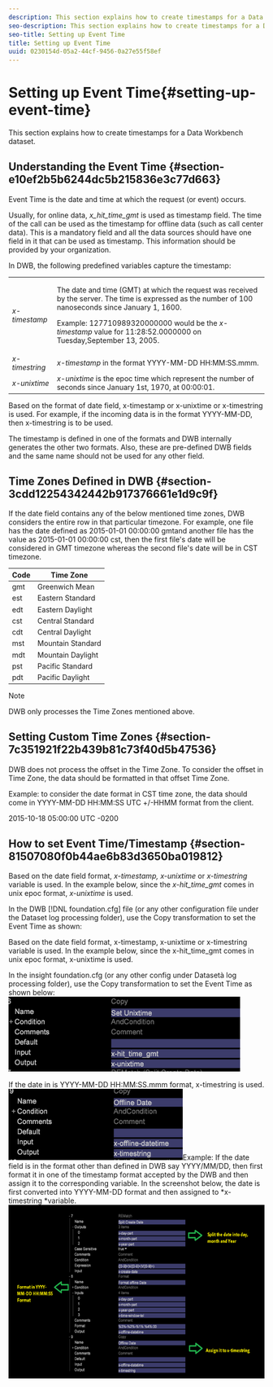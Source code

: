 ```yaml
---
description: This section explains how to create timestamps for a Data Workbench dataset.
seo-description: This section explains how to create timestamps for a Data Workbench dataset.
seo-title: Setting up Event Time
title: Setting up Event Time
uuid: 0230154d-05a2-44cf-9456-0a27e55f58ef
---
```


# Setting up Event Time{#setting-up-event-time}

This section explains how to create timestamps for a Data Workbench dataset.

## Understanding the Event Time {#section-e10ef2b5b6244dc5b215836e3c77d663}

Event Time is the date and time at which the request (or event) occurs.

Usually, for online data, *x_hit_time_gmt* is used as timestamp field. The time of the call can be used as the timestamp for offline data (such as call center data). This is a mandatory field and all the data sources should have one field in it that can be used as timestamp. This information should be provided by your organization.

In DWB, the following predefined variables capture the timestamp: 

<table id="table_C24BD56CEB4E42F68D645EBB65585D16"> 
 <tbody> 
  <tr> 
   <td colname="col1"><i>x-timestamp</i> </td> 
   <td colname="col2"> <p> The date and time (GMT) at which the request was received by the server. The time is expressed as the number of 100 nanoseconds since January 1, 1600. </p> <p>Example: 127710989320000000 would be the <i>x-timestamp</i> value for 11:28:52.0000000 on Tuesday,September 13, 2005. </p> </td> 
  </tr> 
  <tr> 
   <td colname="col1"><i>x-timestring</i> </td> 
   <td colname="col2"> <i>x-timestamp</i> in the format YYYY-MM-DD HH:MM:SS.mmm. </td> 
  </tr> 
  <tr> 
   <td colname="col1"><i>x-unixtime</i> </td> 
   <td colname="col2"> <i>x-unixtime</i> is the epoc time which represent the number of seconds since January 1st, 1970, at 00:00:01. </td> 
  </tr> 
 </tbody> 
</table>

Based on the format of date field, x-timestamp or x-unixtime or x-timestring is used. For example, if the incoming data is in the format YYYY-MM-DD, then x-timestring is to be used.

The timestamp is defined in one of the formats and DWB internally generates the other two formats. Also, these are pre-defined DWB fields and the same name should not be used for any other field.

## Time Zones Defined in DWB {#section-3cdd12254342442b917376661e1d9c9f}

If the date field contains any of the below mentioned time zones, DWB considers the entire row in that particular timezone. For example, one file has the date defined as 2015-01-01 00:00:00 gmtand another file has the value as 2015-01-01 00:00:00 cst, then the first file's date will be considered in GMT timezone whereas the second file's date will be in CST timezone. 

|  Code  | Time Zone  |
|---|---|
|  gmt  | Greenwich Mean  |
|  est  | Eastern Standard  |
|  edt  | Eastern Daylight  |
|  cst  | Central Standard  |
|  cdt  | Central Daylight  |
|  mst  | Mountain Standard  |
|  mdt  | Mountain Daylight  |
|  pst  | Pacific Standard  |
|  pdt  | Pacific Daylight  |

>[!NOTE]
>
>DWB only processes the Time Zones mentioned above.

## Setting Custom Time Zones {#section-7c351921f22b439b81c73f40d5b47536}

DWB does not process the offset in the Time Zone. To consider the offset in Time Zone, the data should be formatted in that offset Time Zone.

Example: to consider the date format in CST time zone, the data should come in YYYY-MM-DD HH:MM:SS UTC +/-HHMM format from the client.

2015-10-18 05:00:00 UTC -0200

## How to set Event Time/Timestamp {#section-81507080f0b44ae6b83d3650ba019812}

Based on the date field format, *x-timestamp, x-unixtime* or *x-timestring* variable is used. In the example below, since the *x-hit_time_gmt* comes in unix epoc format, *x-unixtime* is used.

In the DWB [!DNL foundation.cfg] file (or any other configuration file under the Dataset log processing folder), use the Copy transformation to set the Event Time as shown:

Based on the date field format, x-timestamp, x-unixtime or x-timestring variable is used. In the example below, since the x-hit_time_gmt comes in unix epoc format, x-unixtime is used.

In the insight foundation.cfg (or any other config under Datasetà log processing folder), use the Copy transformation to set the Event Time as shown below: ![](assets/dwb_impl_timestamp1.png)

If the date in is YYYY-MM-DD HH:MM:SS.mmm format, x-timestring is used. ![](assets/dwb_impl_timestamp2.png)Example: If the date field is in the format other than defined in DWB say YYYY/MM/DD, then first format it in one of the timestamp format accepted by the DWB and then assign it to the corresponding variable. In the screenshot below, the date is first converted into YYYY-MM-DD format and then assigned to *x-timestring *variable. ![](assets/dwb_impl_timestamp3.png)

